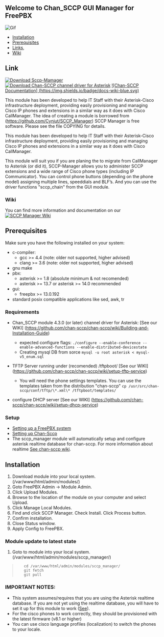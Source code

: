 ## Welcome to Chan_SCCP GUI Manager for FreePBX

![Gif](https://github.com/PhantomVl/sccp_manager/raw/develop/.dok/image/Demo_1.gif)

  * [Installation](https://github.com/PhantomVl/sccp_manager#installation)
  * [Prerequisites](https://github.com/PhantomVl/sccp_manager#prerequisites)
  * [Links](https://github.com/PhantomVl/sccp_manager/#link),
  * [Wiki](https://github.com/PhantomVl/sccp_manager/wiki)
  
## Link

[![Download Sccp-Mamager](https://img.shields.io/badge/SccpGUI-build-ff69b4.svg)](https://github.com/PhantomVl/sccp_manager/archive/master.zip)
[![Download Chan-SCCP channel driver for Asterisk](https://img.shields.io/sourceforge/dt/chan-sccp-b.svg)](https://github.com/chan-sccp/chan-sccp/releases/latest)
[![Chan-SCCP Documentation] (https://img.shields.io/badge/docs-wiki-blue.svg)](https://github.com/chan-sccp/chan-sccp/wiki)

This module has been developed to help IT Staff with their Asterisk-Cisco infrastructure deployment,
providing easily provisioning and managing Cisco IP phones and extensions in a similar way as it does with Cisco CallManager.
The idea of creating a module is borrowed from (https://github.com/Cynjut/SCCP_Manager)
SCCP Manager is free software. Please see the file COPYING for details.

This module has been developed to help IT Staff with their Asterisk-Cisco infrastructure deployment,
providing easily provisioning and managing Cisco IP phones and extensions in a similar way as it does with Cisco CallManager.

This module will suit you if you are planing the to migrate from CallManager to Asterisk (or did it), SCCP-Manager allows you to administer SCCP extensions and a wide range of Cisco phone types (including IP Communicator).
You can control phone buttons (depending on the phone model) assigning multiple lines, speeddials and BLF’s.
And you can use the driver functions "sccp_chain" from the GUI module.

### Wiki
You can find more information and documentation on our [![SCCP Manager Wiki](https://img.shields.io/badge/Wiki-new-blue.svg)](https://github.com/PhantomVl/sccp_manager/wiki)

## Prerequisites
Make sure you have the following installed on your system:
- c-compiler:
  - gcc >= 4.4  (note: older not supported, higher advised)
  - clang >= 3.6  (note: older not supported, higher advised)
- gnu make
- pbx:
  - asterisk >= 1.8 (absolute minimum & not recomended)
  - asterisk >= 13.7 or asterisk >= 14.0 recommended
- gui:
  - freepbx >= 13.0.192
- standard posix compatible applications like sed, awk, tr

### Requirements
- Chan_SCCP module 4.3.0 (or later) channel driver for Asterisk: [See our WIKI] (https://github.com/chan-sccp/chan-sccp/wiki/Building-and-Installation-Guide)
  - expected configure flags: 
    ```./configure --enable-conference --enable-advanced-functions --enable-distributed-devicestate```
  - Creating mysql DB from sorce 
    ```mysql -u root asterisk < mysql-v5_enum.sql```

- TFTP Server running under (recomended) /tftpboot/ [See our WIKI] (https://github.com/chan-sccp/chan-sccp/wiki/setup-tftp-service)
  - You will need the phone settings templates. You can use the templates taken from the distribution "chan-sccp" 
    ```cp /usr/src/chan-sccp/conf/tftp/\*.xml\* /tftpboot/templates/```

- configure DHCP server [See our WIKI] (https://github.com/chan-sccp/chan-sccp/wiki/setup-dhcp-service)

### Setup
- [Setting up a FreePBX system](http://wiki.freepbx.org/display/FOP/Install+FreePBX)
- [Setting up Chan-Sccp](https://github.com/chan-sccp/chan-sccp/wiki/How-to-setup-the-chan_sccp-Module)
- The sccp_manager module will automatically setup and configure asterisk realtime database for chan-sccp.
  For more information about realtime [See chan-sccp wiki](https://github.com/chan-sccp/chan-sccp/wiki/Realtime-Configuration).

## Installation

1. Download module into your local system. (/var/www/html/admin/modules/)
2. Goto FreePBX Admin -> Module Admin.
3. Click Upload Modules.
4. Browse to the location of the module on your computer and select Upload.
5. Click Manage Local Modules.
6. Find and click SCCP Manager. Check Install. Click Process button.
7. Confirm installation.
8. Close Status window.
9. Apply Config to FreePBX.

### Module update to latest state
1. Goto to module into your local system. (/var/www/html/admin/modules/sccp_manager/)

>        cd /var/www/html/admin/modules/sccp_manager/
>        git fetch
>        git pull

### IMPORTANT NOTES: 
- This system assumes/requires that you are using the Asterisk realtime database. If you are not yet using the realtime database, 
you will have to set it up for this module to work ([See](https://github.com/chan-sccp/chan-sccp/wiki/Realtime-Configuration)).
- For the cisco phones to work correctly, they should be provisioned with the latest firmware (v8.1 or higher)
- You can use cisco language profiles (localization) to switch the phones to your locale.


